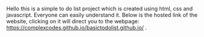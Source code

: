 Hello this is a simple to do list project which is created using html, css and javascript. 
Everyone can easily understand it.
Below is the hosted link of the website, clicking on it will direct you to the webpage:
https://complexcodes.github.io/basictodolist.github.io/
.
